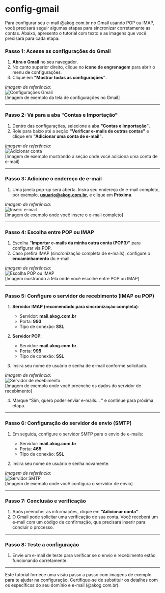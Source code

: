 # config-gmail
Para configurar seu e-mail @akog.com.br no Gmail usando POP ou IMAP, você precisará seguir algumas etapas para sincronizar corretamente as contas. Abaixo, apresento o tutorial com texto e as imagens que você precisará para cada etapa:

### **Passo 1: Acesse as configurações do Gmail**
1. **Abra o Gmail** no seu navegador.
2. No canto superior direito, clique no **ícone de engrenagem** para abrir o menu de configurações.
3. Clique em **"Mostrar todas as configurações"**.

*Imagem de referência:*  
![Configurações Gmail](./img/01.jpg)  
[Imagem de exemplo da tela de configurações no Gmail]

---

### **Passo 2: Vá para a aba "Contas e Importação"**
1. Dentro das configurações, selecione a aba **"Contas e Importação"**.
2. Role para baixo até a seção **"Verificar e-mails de outras contas"** e clique em **"Adicionar uma conta de e-mail"**.

*Imagem de referência:*  
![Adicionar conta](./img/02.jpg)  
[Imagem de exemplo mostrando a seção onde você adiciona uma conta de e-mail]

---

### **Passo 3: Adicione o endereço de e-mail**
1. Uma janela pop-up será aberta. Insira seu endereço de e-mail completo, por exemplo, **usuario@akog.com.br**, e clique em **Próxima**.
   
*Imagem de referência:*  
![Inserir e-mail](./img/03.jpg)  
[Imagem de exemplo onde você insere o e-mail completo]

---

### **Passo 4: Escolha entre POP ou IMAP**
1. Escolha **"Importar e-mails da minha outra conta (POP3)"** para configurar via POP.
2. Caso prefira IMAP (sincronização completa de e-mails), configure o **encaminhamento** do e-mail.

*Imagem de referência:*  
![Escolha POP ou IMAP](./img/04.jpg)  
[Imagem mostrando a tela onde você escolhe entre POP ou IMAP]

---

### **Passo 5: Configure o servidor de recebimento (IMAP ou POP)**
1. **Servidor IMAP (recomendado para sincronização completa)**:
    - Servidor: **mail.akog.com.br**
    - Porta: **993**
    - Tipo de conexão: **SSL**
   
2. **Servidor POP**:
    - Servidor: **mail.akog.com.br**
    - Porta: **995**
    - Tipo de conexão: **SSL**
   
3. Insira seu nome de usuário e senha de e-mail conforme solicitado.

*Imagem de referência:*  
![Servidor de recebimento](./img/05.jpg)  
[Imagem de exemplo onde você preenche os dados do servidor de recebimento]

4. Marque "Sim, quero poder enviar e-mails... " e continue para próxima etapa.

---

### **Passo 6: Configuração do servidor de envio (SMTP)**
1. Em seguida, configure o servidor SMTP para o envio de e-mails:
    - Servidor: **mail.akog.com.br**
    - Porta: **465**
    - Tipo de conexão: **SSL**
   
2. Insira seu nome de usuário e senha novamente.

*Imagem de referência:*  
![Servidor SMTP](./img/06.jpg)  
[Imagem de exemplo onde você configura o servidor de envio]

---

### **Passo 7: Conclusão e verificação**
1. Após preencher as informações, clique em **"Adicionar conta"**.
2. O Gmail pode solicitar uma verificação de sua conta. Você receberá um e-mail com um código de confirmação, que precisará inserir para concluir o processo.

---

### **Passo 8: Teste a configuração**
1. Envie um e-mail de teste para verificar se o envio e recebimento estão funcionando corretamente.

---

Este tutorial fornece uma visão passo a passo com imagens de exemplo para te ajudar na configuração. Certifique-se de substituir os detalhes com os específicos do seu domínio e e-mail (@akog.com.br).